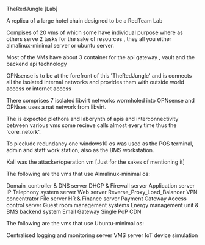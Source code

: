 TheRedJungle [Lab]

A replica of a large hotel chain designed to be a RedTeam Lab

Compises of 20 vms of which some have individual purpose where as others serve 2 tasks for the sake of resources , they all you either almalinux-minimal server or ubuntu server.

Most of the VMs have about 3 container for the api gateway , vault and the backend api technology

OPNsense is to be at the forefront of this 'TheRedJungle' and is connects all the isolated internal networks and provides them with outside world access or internet access 

There comprises 7 isolated libvirt networks wormholed into OPNsense and OPNses uses a nat network from libvirt.

The is expected plethora and laborynth of apis and interconnectivity between various vms some recieve calls almost every time thus the 'core_netork'.

To pleclude redundancy one windows10 os was used as the POS terminal, admin and staff work station, also as the BMS workstation.

Kali was the attacker/operation vm [Just for the sakes of mentioning it]


The following are the vms that use Almalinux-minimal os:

Domain_controller & DNS server
DHCP & Firewall server
Application server
IP Telephony system server
Web server
Reverse_Proxy_Load_Balancer
VPN concentrator
File server
HR & Finance server
Payment Gateway
Access control server
Guest room management systems
Energy management unit & BMS backend system
Email Gateway
Single PoP CDN

The following are the vms that use Ubuntu-minimal os:

Centralised logging and monitoring server
VMS server
IoT device simulation








